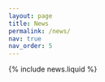 ```yaml
---
layout: page
title: News
permalink: /news/
nav: true
nav_order: 5
---
```



{% include news.liquid %}
